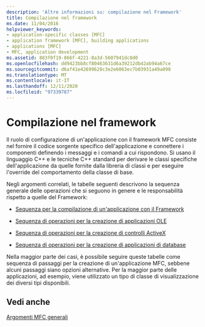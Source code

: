 ```yaml
---
description: 'Altre informazioni su: compilazione nel Framework'
title: Compilazione nel framework
ms.date: 11/04/2016
helpviewer_keywords:
- application-specific classes [MFC]
- application framework [MFC], building applications
- applications [MFC]
- MFC, application development
ms.assetid: 883f0f19-866f-4221-8a3d-5607941dc8d0
ms.openlocfilehash: dd9423bb8cf80463631d6a39212db42ab94a67ce
ms.sourcegitcommit: d6af41e42699628c3e2e6063ec7b03931a49a098
ms.translationtype: MT
ms.contentlocale: it-IT
ms.lasthandoff: 12/11/2020
ms.locfileid: "97339787"
---
```

# <a name="building-on-the-framework"></a>Compilazione nel framework

Il ruolo di configurazione di un'applicazione con il framework MFC consiste nel fornire il codice sorgente specifico dell'applicazione e connettere i componenti definendo i messaggi e i comandi a cui rispondono. Si usano il linguaggio C++ e le tecniche C++ standard per derivare le classi specifiche dell'applicazione da quelle fornite dalla libreria di classi e per eseguire l'override del comportamento della classe di base.

Negli argomenti correlati, le tabelle seguenti descrivono la sequenza generale delle operazioni che si seguono in genere e le responsabilità rispetto a quelle del Framework:

- [Sequenza per la compilazione di un'applicazione con il Framework](sequence-of-operations-for-building-mfc-applications.md)

- [Sequenza di operazioni per la creazione di applicazioni OLE](sequence-of-operations-for-creating-ole-applications.md)

- [Sequenza di operazioni per la creazione di controlli ActiveX](sequence-of-operations-for-creating-activex-controls.md)

- [Sequenza di operazioni per la creazione di applicazioni di database](sequence-of-operations-for-creating-database-applications.md)

Nella maggior parte dei casi, è possibile seguire queste tabelle come sequenza di passaggi per la creazione di un'applicazione MFC, sebbene alcuni passaggi siano opzioni alternative. Per la maggior parte delle applicazioni, ad esempio, viene utilizzato un tipo di classe di visualizzazione dei diversi tipi disponibili.

## <a name="see-also"></a>Vedi anche

[Argomenti MFC generali](general-mfc-topics.md)
